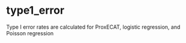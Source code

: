 # type1_error
Type I error rates are calculated for ProxECAT, logistic regression, and Poisson regression
